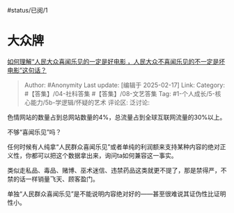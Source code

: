 #status/已阅/1 

# 大众牌
[如何理解“人民大众喜闻乐见的一定是好电影 ，人民大众不喜闻乐见的不一定是坏电影”这句话？](https://www.zhihu.com/question/628601700/answer/102936064915)

> Author: #Anonymity
> Last update: [编辑于 2025-02-17]
> Link:
> Category: #【答集】/04-社科答集 #【答集】/08-文艺答集 
> Tag: #1-个人成长/5-核心能力/5b-学逻辑/怀疑的艺术 
> 评论区:
> 泛讨论:

色情网站的数量占到总网站数量的4%，总流量占到全球互联网流量的30%以上。

不够“喜闻乐见”吗？

任何时候有人纯拿“人民群众喜闻乐见”或者单纯的利润额来支持某种内容的绝对正义性，你都可以把这个数据拿出来，询问ta如何兼容这一事实。

类似走私品、毒品、赌博、巫术迷信、违禁药品这类就更不提了，那是禁得严，不禁的话一样销量飞天、顾客盈门。

单独“人民群众喜闻乐见”是不能说明内容绝对好的——甚至很难说其证伪性比证明性小。
